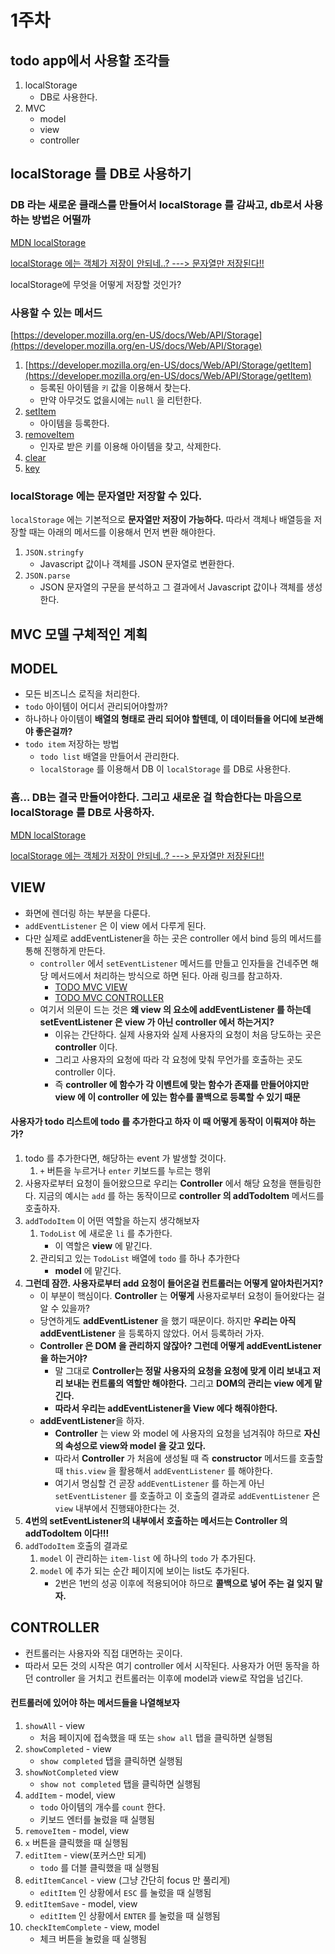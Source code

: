 # 1주차

## todo app에서 사용할 조각들

1. localStorage
   * DB로 사용한다.
2. MVC
   * model
   * view
   * controller

## localStorage 를 DB로 사용하기

### DB 라는 새로운 클래스를 만들어서 localStorage 를 감싸고, db로서 사용하는 방법은 어떨까

[MDN localStorage](https://developer.mozilla.org/en-US/docs/Web/API/Web_Storage_API)

[localStorage 에는 객체가 저장이 안되네..? ---&gt; 문자열만 저장된다!!](https://stackoverflow.com/questions/2010892/storing-objects-in-html5-localstorage)

localStorage에 무엇을 어떻게 저장할 것인가?

### 사용할 수 있는 메서드

[https://developer.mozilla.org/en-US/docs/Web/API/Storage](https://developer.mozilla.org/en-US/docs/Web/API/Storage)

1. [https://developer.mozilla.org/en-US/docs/Web/API/Storage/getItem](https://developer.mozilla.org/en-US/docs/Web/API/Storage/getItem)
   * 등록된 아이템을 `키` 값을 이용해서 찾는다.
   * 만약 아무것도 없을시에는 `null` 을 리턴한다.
2. [setItem](https://developer.mozilla.org/en-US/docs/Web/API/Storage/setItem)
   * 아이템을 등록한다.
3. [removeItem](https://developer.mozilla.org/en-US/docs/Web/API/Storage/removeItem)
   * 인자로 받은 키를 이용해 아이템을 찾고, 삭제한다.
4. [clear](https://developer.mozilla.org/en-US/docs/Web/API/Storage/clear)
5. [key](https://developer.mozilla.org/en-US/docs/Web/API/Storage/key)

### localStorage 에는 문자열만 저장할 수 있다.

`localStorage` 에는 기본적으로 **문자열만 저장이 가능하다.**  따라서 객체나 배열등을 저장할 때는 아래의 메서드를 이용해서 먼저 변환 해야한다.

1. `JSON.stringfy`
   * Javascript 값이나 객체를 JSON 문자열로 변환한다.
2. `JSON.parse`
   * JSON 문자열의 구문을 분석하고 그 결과에서 Javascript 값이나 객체를 생성한다.

## MVC 모델 구체적인 계획

## MODEL

* 모든 비즈니스 로직을 처리한다.
* `todo` 아이템이 어디서 관리되어야할까?
* 하나하나 아이템이 **배열의 형태로 관리 되어야 할텐데, 이 데이터들을 어디에 보관해야 좋은걸까?**
* `todo item` 저장하는 방법
  * `todo list` 배열을 만들어서 관리한다.
  * `localStorage` 를 이용해서 DB 이 `localStorage` 를 DB로 사용한다.

### 흠... DB는 결국 만들어야한다. 그리고 새로운 걸 학습한다는 마음으로 localStorage 를 DB로 사용하자.

[MDN localStorage](https://developer.mozilla.org/en-US/docs/Web/API/Web_Storage_API)

[localStorage 에는 객체가 저장이 안되네..? ---&gt; 문자열만 저장된다!!](https://stackoverflow.com/questions/2010892/storing-objects-in-html5-localstorage)

## VIEW

* 화면에 렌더링 하는 부분을 다룬다.
* `addEventListener` 은 이 view 에서 다루게 된다.
* 다만 실제로 addEventListener을 하는 곳은 controller 에서 bind 등의 메서드를 통해 진행하게 만든다.
  * `controller` 에서 `setEventListener` 메서드를 만들고 인자들을 건네주면 해당 메서드에서 처리하는 방식으로 하면 된다. 아래 링크를 참고하자.
    * [TODO MVC VIEW](https://github.com/tastejs/todomvc/blob/gh-pages/examples/vanillajs/js/view.js)
    * [TODO MVC CONTROLLER](https://github.com/tastejs/todomvc/blob/gh-pages/examples/vanillajs/js/controller.js)
  * 여기서 의문이 드는 것은 **왜 view 의 요소에 addEventListener 를 하는데 setEventListener 은 view 가 아닌 controller 에서 하는거지?**
    * 이유는 간단하다. 실제 사용자와 실제 사용자의 요청이 처음 당도하는 곳은 **controller** 이다.
    * 그리고 사용자의 요청에 따라 각 요청에 맞춰 무언가를 호출하는 곳도 controller 이다.
    * 즉 **controller 에 함수가 각 이벤트에 맞는 함수가 존재를 만들어야지만 view 에 이 controller 에 있는 함수를 콜백으로 등록할 수 있기 때문**

#### 사용자가 todo 리스트에 todo 를 추가한다고 하자 이 때 어떻게 동작이 이뤄져야 하는가?

1. todo 를 추가한다면, 해당하는 event 가 발생할 것이다.
   1. `+` 버튼을 누르거나 `enter` 키보드를 누르는 행위
2. 사용자로부터 요청이 들어왔으므로 우리는 **Controller** 에서 해당 요청을 핸들링한다. 지금의 예시는 `add` 를 하는 동작이므로 **controller 의 addTodoItem** 메서드를 호출하자.
3. `addTodoItem` 이 어떤 역할을 하는지 생각해보자
   1. `TodoList` 에 새로운 `li` 를 추가한다.
      * 이 역할은 **view** 에 맡긴다.
   2. 관리되고 있는 `TodoList`  배열에 `todo` 를 하나 추가한다
      * **model** 에 맡긴다.
4. **그런데 잠깐. 사용자로부터 add 요청이 들어온걸 컨트롤러는 어떻게 알아차린거지?**
   * 이 부분이 핵심이다. **Controller** 는 **어떻게** 사용자로부터 요청이 들어왔다는 걸 알 수 있을까?
   * 당연하게도 **addEventListener** 을 했기 때문이다. 하지만 **우리는 아직 addEventListener** 을 등록하지 않았다. 어서 등록하러 가자.
   * **Controller 은 DOM 을 관리하지 않잖아? 그런데 어떻게 addEventListener 을 하는거야?**
     * 말 그대로 **Controller는 정말 사용자의 요청을 요청에 맞게 이리 보내고 저리 보내는 컨트롤의 역할만 해야한다.** 그리고 **DOM의 관리는 view 에게 맡긴다.**
     * **따라서 우리는 addEventListener을  View 에다 해줘야한다.**
   * **addEventListener**을 하자.
     * **Controller** 는 view 와 model 에 사용자의 요청을 넘겨줘야 하므로 **자신의 속성으로 view와 model 을 갖고 있다.**
     * 따라서 **Controller** 가 처음에 생성될 때 즉 **constructor** 메서드를 호출할 때 `this.view` 을 활용해서 `addEventListener` 를 해야한다.
     * 여기서 명심할 건 곧장 `addEventListener` 를 하는게 아닌 `setEventListener` 를 호출하고 이 호출의 결과로 `addEventListener` 은 `view` 내부에서 진행돼야한다는 것.
5. **4번의 setEventListener의 내부에서 호출하는 메서드는 Controller 의 addTodoItem 이다!!!**
6. `addTodoItem` 호출의 결과로
   1. `model` 이 관리하는 `item-list` 에 하나의 `todo` 가 추가된다.
   2. `model` 에 추가 되는 순간 페이지에 보이는 list도 추가된다.
      * 2번은 1번의 성공 이후에 적용되어야 하므로 **콜백으로 넣어 주는 걸 잊지 말자.**

## CONTROLLER

* 컨트롤러는 사용자와 직접 대면하는 곳이다. 
* 따라서 모든 것의 시작은 여기 controller 에서 시작된다. 사용자가 어떤 동작을 하던 controller 을 거치고 컨트롤러는 이후에 model과 view로 작업을 넘긴다.

#### 컨트롤러에 있어야 하는 메서드들을 나열해보자

1. `showAll` - view
   * 처음 페이지에 접속했을 때 또는 `show all` 탭을 클릭하면 실행됨
2. `showCompleted` - view
   * `show completed` 탭을 클릭하면 실행됨
3. `showNotCompleted` view
   * `show not completed` 탭을 클릭하면 실행됨
4. `addItem` - model, view
   * `todo` 아이템의 개수를 `count` 한다.
   * 키보드 엔터를 눌렀을 때 실행됨
5. `removeItem` - model, view
6. `x` 버튼을 클릭했을 때 실행됨
7. `editItem` - view\(포커스만 되게\)
   * `todo` 를 더블 클릭했을 때 실행됨
8. `editItemCancel` - view \(그냥 간단히 focus 만 풀리게\)
   * `editItem` 인 상황에서 `ESC` 를 눌렀을 때 실행됨
9. `editItemSave` - model, view
   * `editItem` 인 상황에서 `ENTER` 를 눌렀을 때 실행됨
10. `checkItemComplete` - view, model
    * 체크 버튼을 눌렀을 때 실행됨

